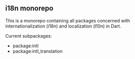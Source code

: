 ## i18n monorepo

This is a monorepo containing all packages concerned with internationalization (i18n) and localization (l10n) in Dart.

Current subpackages:
* package:intl
* package:intl_translation